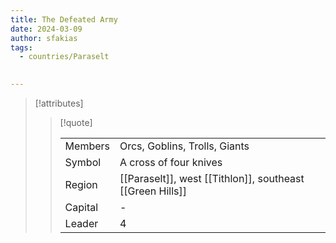 ```yaml
---
title: The Defeated Army
date: 2024-03-09
author: sfakias
tags:
  - countries/Paraselt

 
---
```

> [!attributes]
> 
> > [!quote]
> >
> > | | |
> > | --- | --- |
> > | Members | Orcs, Goblins, Trolls, Giants |
> > | Symbol | A cross of four knives |
> > | Region | [[Paraselt]], west [[Tithlon]], southeast [[Green Hills]] |
> > | Capital | - |
> > | Leader | 4 |